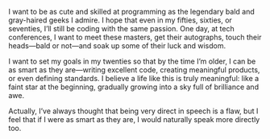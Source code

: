 I want to be as cute and skilled at programming as the legendary bald and gray-haired geeks I admire. I hope that even in my fifties, sixties, or seventies, I’ll still be coding with the same passion. One day, at tech conferences, I want to meet these masters, get their autographs, touch their heads—bald or not—and soak up some of their luck and wisdom.

I want to set my goals in my twenties so that by the time I’m older, I can be as smart as they are—writing excellent code, creating meaningful products, or even defining standards. I believe a life like this is truly meaningful: like a faint star at the beginning, gradually growing into a sky full of brilliance and awe.

Actually, I’ve always thought that being very direct in speech is a flaw, but I feel that if I were as smart as they are, I would naturally speak more directly too.
